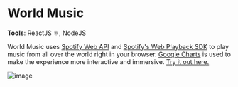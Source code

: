 # World Music

**Tools**: ReactJS ⚛, NodeJS 

World Music uses [Spotify Web API](https://developer.spotify.com/documentation/web-api/) and [Spotify's Web Playback SDK](https://developer.spotify.com/documentation/web-playback-sdk/quick-start/) to play music from all over the world right in your browser. [Google Charts](https://react-google-charts.com/geo-chart) 
is used to make the experience more interactive 
and immersive. [Try it out here.](https://world-music-b118f.web.app/)

![image](https://drive.google.com/uc?export=view&id=1miw2HLWS4FQybo-zyPYLNefTY34QPItV)

